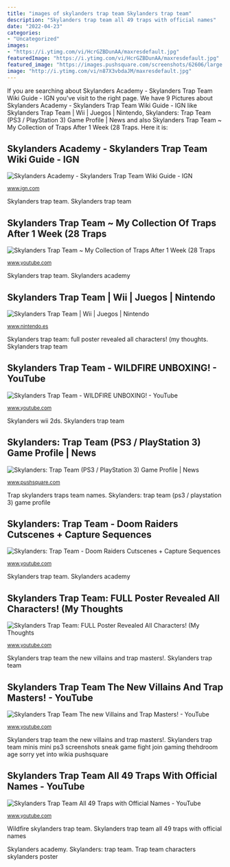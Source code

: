 ```yaml
---
title: "images of skylanders trap team Skylanders trap team"
description: "Skylanders trap team all 49 traps with official names"
date: "2022-04-23"
categories:
- "Uncategorized"
images:
- "https://i.ytimg.com/vi/HcrGZBDunAA/maxresdefault.jpg"
featuredImage: "https://i.ytimg.com/vi/HcrGZBDunAA/maxresdefault.jpg"
featured_image: "https://images.pushsquare.com/screenshots/62606/large.jpg"
image: "http://i.ytimg.com/vi/n87X3vbdaJM/maxresdefault.jpg"
---
```


If you are searching about Skylanders Academy - Skylanders Trap Team Wiki Guide - IGN you've visit to the right page. We have 9 Pictures about Skylanders Academy - Skylanders Trap Team Wiki Guide - IGN like Skylanders Trap Team | Wii | Juegos | Nintendo, Skylanders: Trap Team (PS3 / PlayStation 3) Game Profile | News and also Skylanders Trap Team ~ My Collection of Traps After 1 Week (28 Traps. Here it is:

## Skylanders Academy - Skylanders Trap Team Wiki Guide - IGN

![Skylanders Academy - Skylanders Trap Team Wiki Guide - IGN](https://oyster.ignimgs.com/mediawiki/apis.ign.com/skylanders-trap-team/b/bf/Stt_skylanders_academy1.JPG "Skylanders academy")

<small>www.ign.com</small>

Skylanders trap team. Skylanders trap team

## Skylanders Trap Team ~ My Collection Of Traps After 1 Week (28 Traps

![Skylanders Trap Team ~ My Collection of Traps After 1 Week (28 Traps](https://i.ytimg.com/vi/jtTfDNNEdsY/maxresdefault.jpg "Skylanders trap team ~ my collection of traps after 1 week (28 traps")

<small>www.youtube.com</small>

Skylanders trap team. Skylanders academy

## Skylanders Trap Team | Wii | Juegos | Nintendo

![Skylanders Trap Team | Wii | Juegos | Nintendo](https://cdn02.nintendo-europe.com/media/images/10_share_images/games_15/nintendo_3ds_25/SI_3DS_SkylandersTrapTeam_image1600w.jpg "Skylanders: trap team (ps3 / playstation 3) game profile")

<small>www.nintendo.es</small>

Skylanders trap team: full poster revealed all characters! (my thoughts. Skylanders trap team

## Skylanders Trap Team - WILDFIRE UNBOXING! - YouTube

![Skylanders Trap Team - WILDFIRE UNBOXING! - YouTube](http://i.ytimg.com/vi/qKgMWWM5SWs/hqdefault.jpg "Skylanders trap team ~ my collection of traps after 1 week (28 traps")

<small>www.youtube.com</small>

Skylanders wii 2ds. Skylanders trap team

## Skylanders: Trap Team (PS3 / PlayStation 3) Game Profile | News

![Skylanders: Trap Team (PS3 / PlayStation 3) Game Profile | News](https://images.pushsquare.com/screenshots/62606/large.jpg "Skylanders academy")

<small>www.pushsquare.com</small>

Trap skylanders traps team names. Skylanders: trap team (ps3 / playstation 3) game profile

## Skylanders: Trap Team - Doom Raiders Cutscenes + Capture Sequences

![Skylanders: Trap Team - Doom Raiders Cutscenes + Capture Sequences](https://i.ytimg.com/vi/GnOcWQa5LzE/maxresdefault.jpg "Trap team characters skylanders poster")

<small>www.youtube.com</small>

Skylanders trap team. Skylanders academy

## Skylanders Trap Team: FULL Poster Revealed All Characters! (My Thoughts

![Skylanders Trap Team: FULL Poster Revealed All Characters! (My Thoughts](https://i.ytimg.com/vi/JFI06RdKpiw/maxresdefault.jpg "Skylanders trap team the new villains and trap masters!")

<small>www.youtube.com</small>

Skylanders trap team the new villains and trap masters!. Skylanders trap team

## Skylanders Trap Team The New Villains And Trap Masters! - YouTube

![Skylanders Trap Team The new Villains and Trap Masters! - YouTube](https://i.ytimg.com/vi/HcrGZBDunAA/maxresdefault.jpg "Skylanders doom raiders trap team cutscenes")

<small>www.youtube.com</small>

Skylanders trap team the new villains and trap masters!. Skylanders trap team minis mini ps3 screenshots sneak game fight join gaming thehdroom age sorry yet into wikia pushsquare

## Skylanders Trap Team All 49 Traps With Official Names - YouTube

![Skylanders Trap Team All 49 Traps with Official Names - YouTube](http://i.ytimg.com/vi/n87X3vbdaJM/maxresdefault.jpg "Skylanders trap team")

<small>www.youtube.com</small>

Wildfire skylanders trap team. Skylanders trap team all 49 traps with official names

Skylanders academy. Skylanders: trap team. Trap team characters skylanders poster
